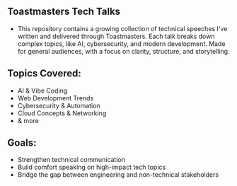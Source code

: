 ## Toastmasters Tech Talks
- This repository contains a growing collection of technical speeches I've written and delivered through Toastmasters. Each talk breaks down complex topics, like AI, cybersecurity, and modern development. Made for general audiences, with a focus on clarity, structure, and storytelling.

## Topics Covered:
- AI & Vibe Coding
- Web Development Trends
- Cybersecurity & Automation
- Cloud Concepts & Networking
- & more 

## Goals:
- Strengthen technical communication
- Build comfort speaking on high-impact tech topics
- Bridge the gap between engineering and non-technical stakeholders

